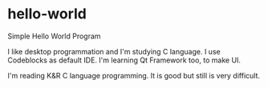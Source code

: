 # hello-world
Simple Hello World Program

I like desktop programmation and I'm studying C language. I use Codeblocks as default IDE.
I'm learning Qt Framework too, to make UI.

I'm reading K&R C language programming. It is good but still is very difficult.
